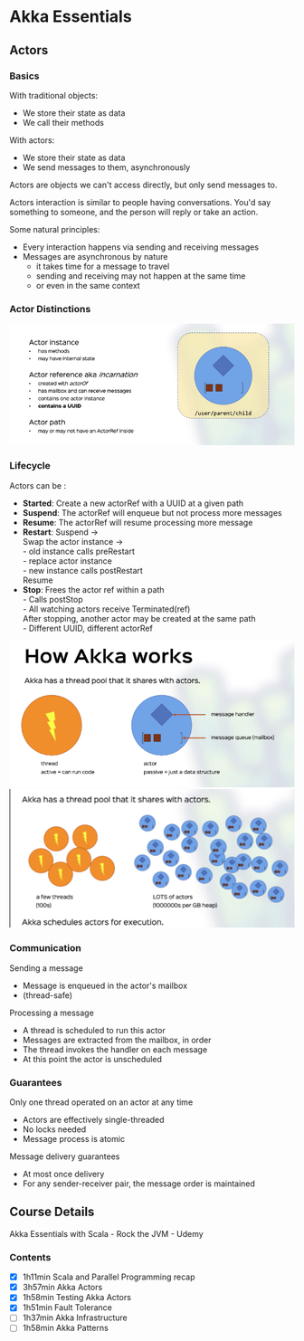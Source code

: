 # Akka Essentials

## Actors
### Basics
With traditional objects:
- We store their state as data
- We call their methods

With actors:
- We store their state as data
- We send messages to them, asynchronously 

Actors are objects we can't access directly, but only send messages to.

Actors interaction is similar to people having conversations. 
You'd say something to someone, and the person will reply or take an action.

Some natural principles:
- Every interaction happens via sending and receiving messages
- Messages are asynchronous by nature
  - it takes time for a message to travel
  - sending and receiving may not happen at the same time
  - or even in the same context

### Actor Distinctions
![Akka](images/actor_distinctions.png)

### Lifecycle
Actors can be :
- **Started**: Create a new actorRef with a UUID at a given path
- **Suspend**: The actorRef will enqueue but not process more messages
- **Resume**: The actorRef will resume processing more message
- **Restart**: Suspend ->  
               Swap the actor instance ->  
                    - old instance calls preRestart  
                    - replace actor instance  
                    - new instance calls postRestart  
               Resume  
- **Stop**: Frees the actor ref within a path  
                - Calls postStop  
                - All watching actors receive Terminated(ref)  
            After stopping, another actor may be created at the same path  
                - Different UUID, different actorRef  

![Akka](images/how_akka_works_1.png)
![Akka](images/how_akka_works_2.png)

### Communication
Sending a message
- Message is enqueued in the actor's mailbox
- (thread-safe)

Processing a message
- A thread is scheduled to run this actor
- Messages are extracted from the mailbox, in order
- The thread invokes the handler on each message
- At this point the actor is unscheduled

### Guarantees
Only one thread operated on an actor at any time
- Actors are effectively single-threaded
- No locks needed
- Message process is atomic

Message delivery guarantees
- At most once delivery
- For any sender-receiver pair, the message order is maintained
  
## Course Details
Akka Essentials with Scala - Rock the JVM - Udemy

### Contents
- [x] 1h11min Scala and Parallel Programming recap
- [x] 3h57min Akka Actors 
- [x] 1h58min Testing Akka Actors 
- [x] 1h51min Fault Tolerance
- [ ] 1h37min Akka Infrastructure
- [ ] 1h58min Akka Patterns